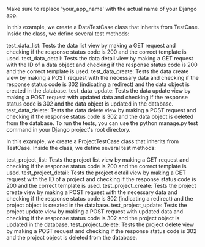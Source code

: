 Make sure to replace 'your_app_name' with the actual name of your Django app.

In this example, we create a DataTestCase class that inherits from TestCase. Inside the class, we define several test methods:

test_data_list: Tests the data list view by making a GET request and checking if the response status code is 200 and the correct template is used.
test_data_detail: Tests the data detail view by making a GET request with the ID of a data object and checking if the response status code is 200 and the correct template is used.
test_data_create: Tests the data create view by making a POST request with the necessary data and checking if the response status code is 302 (indicating a redirect) and the data object is created in the database.
test_data_update: Tests the data update view by making a POST request with updated data and checking if the response status code is 302 and the data object is updated in the database.
test_data_delete: Tests the data delete view by making a POST request and checking if the response status code is 302 and the data object is deleted from the database.
To run the tests, you can use the python manage.py test command in your Django project's root directory.

In this example, we create a ProjectTestCase class that inherits from TestCase. Inside the class, we define several test methods:

test_project_list: Tests the project list view by making a GET request and checking if the response status code is 200 and the correct template is used.
test_project_detail: Tests the project detail view by making a GET request with the ID of a project and checking if the response status code is 200 and the correct template is used.
test_project_create: Tests the project create view by making a POST request with the necessary data and checking if the response status code is 302 (indicating a redirect) and the project object is created in the database.
test_project_update: Tests the project update view by making a POST request with updated data and checking if the response status code is 302 and the project object is updated in the database.
test_project_delete: Tests the project delete view by making a POST request and checking if the response status code is 302 and the project object is deleted from the database.